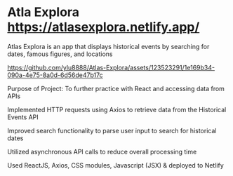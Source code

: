 # Atla Explora https://atlasexplora.netlify.app/

Atlas Explora is an app that displays historical events by searching for dates, famous figures, and locations

https://github.com/ylu8888/Atlas-Explora/assets/123523291/1e169b34-090a-4e75-8a0d-6d56de47b17c

Purpose of Project: To further practice with React and accessing data from APIs 

Implemented HTTP requests using Axios to retrieve data from the Historical Events API

Improved search functionality to parse user input to search for historical dates

Utilized asynchronous API calls to reduce overall processing time

Used ReactJS, Axios, CSS modules, Javascript (JSX) & deployed to Netlify
